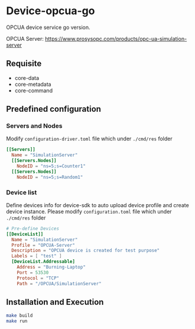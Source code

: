 # Device-opcua-go
OPCUA device service go version.

OPCUA Server: https://www.prosysopc.com/products/opc-ua-simulation-server

## Requisite
* core-data
* core-metadata
* core-command

## Predefined configuration

### Servers and Nodes
Modify `configuration-driver.toml` file which under `./cmd/res` folder
```toml
[[Servers]]
  Name = "SimulationServer"
  [[Servers.Nodes]]
    NodeID = "ns=5;s=Counter1"
  [[Servers.Nodes]]
    NodeID = "ns=5;s=Random1"
```

### Device list
Define devices info for device-sdk to auto upload device profile and create device instance. Please modify `configuration.toml` file which under `./cmd/res` folder
```toml
# Pre-define Devices
[[DeviceList]]
  Name = "SimulationServer"
  Profile = "OPCUA-Server"
  Description = "OPCUA device is created for test purpose"
  Labels = [ "test" ]
  [DeviceList.Addressable]
    Address = "Burning-Laptop"
    Port = 53530
    Protocol = "TCP"
    Path = "/OPCUA/SimulationServer"
```

## Installation and Execution
```bash
make build
make run
```
